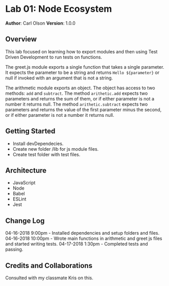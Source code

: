 # Lab 01: Node Ecosystem
**Author**: Carl Olson
**Version**: 1.0.0 

## Overview
This lab focused on learning how to export modules and then using Test Driven Development to run tests on functions.

The greet.js module exports a single function that takes a single parameter. It expects the parameter to be a string and returns `Hello ${parameter}` or null if invoked with an argument that is not a string.

The arithmetic module exports an object. The object has access to two methods: `add` and `subtract`. The method ```arithetic.add``` expects two parameters and returns the sum of them, or if either parameter is not a number it returns null. The method ```arithetic.subtract``` expects two parameters and returns the value of the first parameter minus the second, or if either parameter is not a number it returns null. 

## Getting Started
- Install devDependecies.
- Create new folder /lib for js module files. 
- Create test folder with test files.

## Architecture
- JavaScript
- Node
- Babel
- ESLint
- Jest

## Change Log

04-16-2018 9:00pm - Installed dependencies and setup folders and files.
04-16-2018 10:00pm - Wrote main functions in arithmetic and greet js files and started writing tests.
04-17-2018 1:30pm - Completed tests and passing. 

## Credits and Collaborations
Consulted with my classmate Kris on this. 
